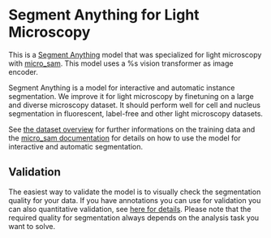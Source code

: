 # Segment Anything for Light Microscopy

This is a [Segment Anything](https://segment-anything.com/) model that was specialized for light microscopy with [micro_sam](https://github.com/computational-cell-analytics/micro-sam).
This model uses a %s vision transformer as image encoder.

Segment Anything is a model for interactive and automatic instance segmentation.
We improve it for light microscopy by finetuning on a large and diverse microscopy dataset.
It should perform well for cell and nucleus segmentation in fluorescent, label-free and other light microscopy datasets.

See [the dataset overview](https://github.com/computational-cell-analytics/micro-sam/blob/master/doc/datasets/lm_v%i.md) for further informations on the training data and the [micro_sam documentation](https://computational-cell-analytics.github.io/micro-sam/micro_sam.html) for details on how to use the model for interactive and automatic segmentation.


## Validation

The easiest way to validate the model is to visually check the segmentation quality for your data.
If you have annotations you can use for validation you can also quantitative validation, see [here for details](https://github.com/computational-cell-analytics/micro-sam/blob/master/doc/bioimageio/validation.md).
Please note that the required quality for segmentation always depends on the analysis task you want to solve.
